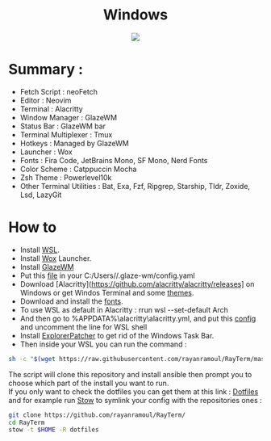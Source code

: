 <div align="center">
    <h1>Windows</h1>
    <img src="https://github.com/rayanramoul/dotfiles/blob/main/assets/windows_preview.png?raw=true"/>
</div>

# Summary :
- Fetch Script : neoFetch
- Editor : Neovim
- Terminal : Alacritty
- Window Manager : GlazeWM
- Status Bar : GlazeWM bar
- Terminal Multiplexer : Tmux
- Hotkeys : Managed by GlazeWM
- Launcher : Wox
- Fonts : Fira Code, JetBrains Mono, SF Mono, Nerd Fonts
- Color Scheme : Catppuccin Mocha
- Zsh Theme : Powerlevel10k
- Other Terminal Utilities : Bat, Exa, Fzf, Ripgrep, Starship, Tldr, Zoxide, Lsd, LazyGit

# How to 
- Install [WSL](https://learn.microsoft.com/en-us/windows/wsl/install).
- Install [Wox](https://github.com/Wox-launcher/Wox/releases) Launcher.
- Install [GlazeWM](https://github.com/glazerdesktop/GlazeWM)
- Put this [file](https://github.com/rayanramoul/RayTerm/blob/master/dotfiles/.glaze-wm/config.yaml) in your C:/Users/<USER>/.glaze-wm/config.yaml
- Download [Alacritty](https://github.com/alacritty/alacritty/releases] on Windows or get Windos Terminal and some [themes](https://terminalsplash.com/).
- Download and install the [fonts](https://github.com/rayanramoul/RayTerm/tree/master/dotfiles/.fonts).
- To use WSL as default in Alacritty : rrun wsl --set-default Arch
- And then go to %APPDATA%\alacritty\alacritty.yml, and put this [config](https://github.com/rayanramoul/RayTerm/blob/master/dotfiles/.config/alacritty/alacritty.yml) and uncomment the  line for WSL shell
- Install  [ExplorerPatcher](https://github.com/valinet/ExplorerPatcher/releases) to get rid of the Windows Task Bar.
- Then inside your WSL you can run the command :

```bash
sh -c "$(wget https://raw.githubusercontent.com/rayanramoul/RayTerm/master/install.sh -O -)"
```
The script will clone this repository and install ansible then prompt you to choose which part of the install you want to run. <br>
If you only want to check the dotfiles you can get them at this link : [Dotfiles](dotfiles) and for example run [Stow](https://www.gnu.org/software/stow/) to symlink your config with the repositories ones :
```bash
git clone https://github.com/rayanramoul/RayTerm/
cd RayTerm
stow -t $HOME -R dotfiles
```
